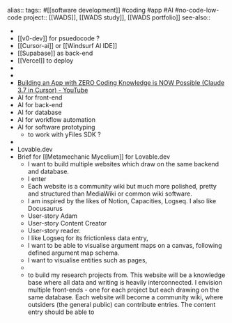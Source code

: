 alias::
tags:: #[[software development]] #coding #app #AI #no-code-low-code 
project:: [[WADS]], [[WADS study]], [[WADS portfolio]] 
see-also::

-
- [[v0-dev]] for psuedocode ?
- [[Cursor-ai]] or [[Windsurf AI IDE]]
- [[Supabase]] as back-end
- [[Vercel]] to deploy
-
-
- [Building an App with ZERO Coding Knowledge is NOW Possible (Claude 3.7 in Cursor) - YouTube](https://www.youtube.com/watch?v=-FRBotBLc1o)
- AI for front-end
- AI for back-end
- AI for database
- AI for workflow automation
- AI for software prototyping
	- to work with yFiles SDK ?
-
- Lovable.dev
- Brief for [[Metamechanic Mycelium]] for Lovable.dev
	- I want to build multiple websites which draw on the same backend and database.
	- I enter
	- Each website is a community wiki but much more polished, pretty and structured than MediaWiki or common wiki software.
	- I am inspired by the likes of Notion, Capacities, Logseq. I also like Docusaurus
	- User-story Adam
	- User-story Content Creator
	- User-story reader.
	- I like Logseq for its frictionless data entry,
	- I want to be able to visualise argument maps on a canvas, following defined argument map schema.
	- I want to visualise entities such as pages,
	-
	- to build my research projects from. This website will be a knowledge base where all data and writing is heavily interconnected. I envision multiple front-ends - one for each project but each drawing on the same database. Each website will become a community wiki, where outsiders (the general public) can contribute entries. The content entry should be able to